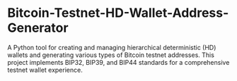 # Bitcoin-Testnet-HD-Wallet-Address-Generator
A Python tool for creating and managing hierarchical deterministic (HD) wallets and generating various types of Bitcoin testnet addresses. This project implements BIP32, BIP39, and BIP44 standards for a comprehensive testnet wallet experience.
